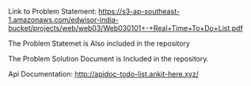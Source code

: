 
Link to Problem Statement: https://s3-ap-southeast-1.amazonaws.com/edwisor-india-bucket/projects/web/web03/Web030101+-+Real+Time+To+Do+List.pdf

The Problem Statemet is Also included in the repository

The Problem Solution Document is Included in the repository.

Api Documentation:  http://apidoc-todo-list.ankit-here.xyz/


